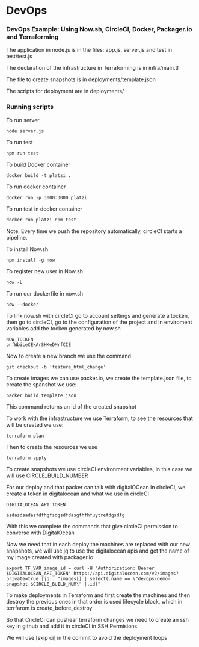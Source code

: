# DevOps
### DevOps Example: Using Now.sh, CircleCI, Docker, Packager.io and Terraforming

The application in node.js is in the files: app.js, server.js and test in test/test.js

The declaration of the infrastructure in Terraforming is in infra/main.tf

The file to create snapshots is in deployments/template.json

The scripts for deployment are in deployments/

### Running scripts

To run server

```
node server.js
```

To run test
```
npm run test
```
To build Docker container
```
docker build -t platzi .
```
To run docker container
```
docker run -p 3000:3000 platzi
```
To run test in docker container
```
docker run platzi npm test
```
Note: Every time we push the repository automatically, circleCI starts a pipeline.

To install Now.sh
```
npm install -g now
```
To register new user in Now.sh
```
now -L
```
To run our dockerfile in now.sh
```
now --docker
```
To link now.sh with circleCI go to account settings and generate a tocken, then go to circleCI, go to the configuration of the project and in enviroment variables add the tocken generated by now.sh

```
NOW_TOCKEN
onfWbiLeCEkArSHKeDMrfCIE
```
Now to create a new branch we use the command
```
git checkout -b 'feature_html_change'
```
To create images we can use packer.io, we create the template.json file, to create the spanshot we use:
```
packer build template.json
```
This command returns an id of the created snapshot

To work with the infrastructure we use Terraform, to see the resources that will be created we use:
```
terraform plan
```
Then to create the resources we use
```
terraform apply
```
To create snapshots we use circleCI environment variables, in this case we will use CIRCLE_BUILD_NUMBER

For our deploy and that packer can talk with digitalOCean in circleCI, we create a token in digitalocean and what
we use in circleCI

```
DIGITALOCEAN_API_TOKEN

asdasdsadasfdfhgfsdgsdfdasgfhfhfuytrefdgsdfg
```
With this we complete the commands that give circleCI permission to converse with DigitalOcean

Now we need that in each deploy the machines are replaced with our new snapshots, we will use jq to use the digitalocean apis and get the name of my image created with packager.io

```
export TF_VAR_image_id = curl -H "Authorization: Bearer $DIGITALOCEAN_API_TOKEN" https://api.digitalocean.com/v2/images?private=true |jq . "images[] | select(.name == \"devops-demo-snapshot-$CIRCLE_BUILD_NUM\" |.id)"
```

To make deployments in Terraform and first create the machines and then destroy the previous ones in that order is used lifecycle block, which in terrfarom is create_before_destroy

So that CircleCI can pushear terraform changes we need to create an ssh key in github and add it in circleCI in SSH Permisions.

We will use [skip ci] in the commit to avoid the deployment loops




